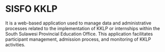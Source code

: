 # SISFO KKLP

It is a web-based application used to manage data and administrative processes related to the implementation of KKLP or internships within the South Sulawesi Provincial Education Office. This application facilitates participant management, admission process, and monitoring of KKLP activities.